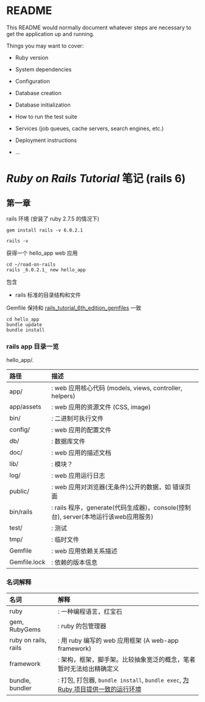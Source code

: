 # README

This README would normally document whatever steps are necessary to get the
application up and running.

Things you may want to cover:

* Ruby version

* System dependencies

* Configuration

* Database creation

* Database initialization

* How to run the test suite

* Services (job queues, cache servers, search engines, etc.)

* Deployment instructions

* ...

# *Ruby on Rails Tutorial* 笔记 (rails 6)

## 第一章

rails 环境 (安装了 ruby 2.7.5 的情况下)
```shell
gem install rails -v 6.0.2.1 

rails -v
```
获得一个 hello_app web 应用
```shell
cd ~/road-on-rails
rails _6.0.2.1_ new hello_app
```
包含
- rails 标准的目录结构和文件

Gemfile 保持和 [rails_tutorial_6th_edition_gemfiles](https://github.com/learnenough/rails_tutorial_6th_edition_gemfiles) 一致
```shell
cd hello_app
bundle update
bundle install
```

### rails app 目录一览
hello_app/.

| 路径         | 描述                                                                               |
|:-------------|:-----------------------------------------------------------------------------------|
| app/         | : web 应用核心代码 (models, views, controller, helpers)                            |
| app/assets   | : web 应用的资源文件 (CSS, image)                                                  |
| bin/         | : 二进制可执行文件                                                                 |
| config/      | : web 应用的配置文件                                                               |
| db/          | : 数据库文件                                                                       |
| doc/         | : web 应用的描述文档                                                               |
| lib/         | : 模块？                                                                           |
| log/         | : web 应用运行日志                                                                 |
| public/      | : web 应用对浏览器(无条件)公开的数据，如 错误页面                                  |
| bin/rails    | : rails 程序，generate(代码生成器)，console(控制台), server(本地运行该web应用服务) |
| test/        | : 测试                                                                             |
| tmp/         | : 临时文件                                                                         |
| Gemfile      | : web 应用依赖关系描述                                                             |
| Gemfile.lock | : 依赖的版本信息                                                                   |

### 名词解释
| 名词                 | 解释                                                                                                       |
|:---------------------|:-----------------------------------------------------------------------------------------------------------|
| ruby                 | : 一种编程语言，红宝石                                                                                     |
| gem, RubyGems        | : ruby 的包管理器                                                                                          |
| ruby on rails, rails | : 用 ruby 编写的 web 应用框架 (A web-app framework)                                                        |
| framework            | : 架构，框架，脚手架。比较抽象宽泛的概念，笔者暂时无法给出精确定义                                         |
| bundle, bundler      | : 打包, 打包器, `bundle install`, `bundle exec`, [为 Ruby 项目提供一致的运行环境](https://www.bundler.cn/) |
